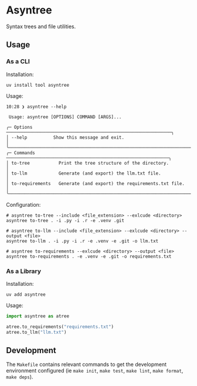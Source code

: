 # Asyntree

Syntax trees and file utilities.

## Usage

### As a CLI

Installation:

```shell
uv install tool asyntree
```

Usage:

```shell
10:28 ❯ asyntree --help

 Usage: asyntree [OPTIONS] COMMAND [ARGS]...

╭─ Options ───────────────────────────────────────────────────────────────╮
│ --help          Show this message and exit.                             │
╰─────────────────────────────────────────────────────────────────────────╯
╭─ Commands ──────────────────────────────────────────────────────────────╮
│ to-tree           Print the tree structure of the directory.            │
│ to-llm            Generate (and export) the llm.txt file.               │
│ to-requirements   Generate (and export) the requirements.txt file.      │
╰─────────────────────────────────────────────────────────────────────────╯
```

Configuration:

```shell
# asyntree to-tree --include <file_extension> --exlcude <directory>
asyntree to-tree . -i .py -i .r -e .venv .git

# asyntree to-llm --include <file_extension> --exlcude <directory> --output <file>
asyntree to-llm . -i .py -i .r -e .venv -e .git -o llm.txt

# asyntree to-requirements --exlcude <directory> --output <file>
asyntree to-requirements . -e .venv -e .git -o requirements.txt
```

### As a Library

Installation:

```shell
uv add asyntree
```

Usage:

```python
import asyntree as atree

atree.to_requirements("requirements.txt")
atree.to_llm("llm.txt")
```

## Development

The `Makefile` contains relevant commands to get the development environment configured (ie `make init`, `make test`, `make lint`, `make format`, `make deps`).
